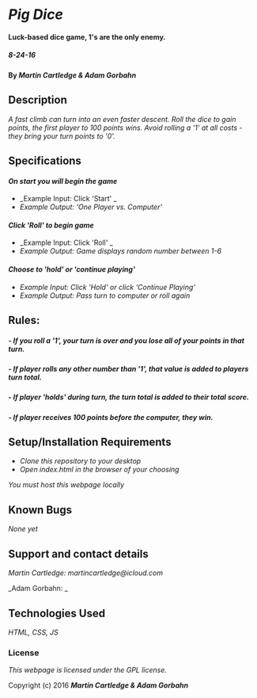 # _Pig Dice_

#### Luck-based dice game, 1's are the only enemy.

##### 8-24-16

#### By _**Martin Cartledge &amp; Adam Gorbahn**_

## Description

_A fast climb can turn into an even faster descent. Roll the dice to gain points, the first player to 100 points wins. Avoid rolling a '1' at all costs - they bring your turn points to '0'._

## Specifications

#### _On start you will begin the game_
* _Example Input: Click 'Start' _
* _Example Output: 'One Player vs. Computer'_

#### _Click 'Roll' to begin game_
* _Example Input: Click 'Roll' _
* _Example Output: Game displays random number between 1-6_

#### _Choose to 'hold' or 'continue playing'_
* _Example Input: Click 'Hold' or click 'Continue Playing'_
* _Example Output: Pass turn to computer or roll again_

## Rules:

##### - If you roll a '1', your turn is over and you lose all of your points in that turn.

##### - If player rolls any other number than '1', that value is added to players turn total.

##### - If player 'holds' during turn, the turn total is added to their total score.

##### - If player receives 100 points before the computer, they win.

## Setup/Installation Requirements

* _Clone this repository to your desktop_
* _Open index.html in the browser of your choosing_

_You must host this webpage locally_

## Known Bugs

_None yet_

## Support and contact details

_Martin Cartledge: martincartledge@icloud.com_

_Adam Gorbahn: _

## Technologies Used

_HTML,
CSS,
JS_

### License

*This webpage is licensed under the GPL license.*

Copyright (c) 2016 **_Martin Cartledge &amp; Adam Gorbahn_**
